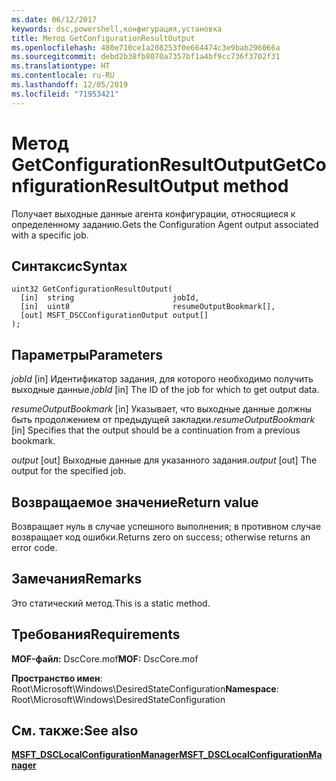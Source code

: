 ```yaml
---
ms.date: 06/12/2017
keywords: dsc,powershell,конфигурация,установка
title: Метод GetConfigurationResultOutput
ms.openlocfilehash: 480e710ce1a208253f0e664474c3e9bab296066a
ms.sourcegitcommit: debd2b38fb8070a7357bf1a4bf9cc736f3702f31
ms.translationtype: HT
ms.contentlocale: ru-RU
ms.lasthandoff: 12/05/2019
ms.locfileid: "71953421"
---
```

# <a name="getconfigurationresultoutput-method"></a><span data-ttu-id="f43b7-103">Метод GetConfigurationResultOutput</span><span class="sxs-lookup"><span data-stu-id="f43b7-103">GetConfigurationResultOutput method</span></span>

<span data-ttu-id="f43b7-104">Получает выходные данные агента конфигурации, относящиеся к определенному заданию.</span><span class="sxs-lookup"><span data-stu-id="f43b7-104">Gets the Configuration Agent output associated with a specific job.</span></span>

## <a name="syntax"></a><span data-ttu-id="f43b7-105">Синтаксис</span><span class="sxs-lookup"><span data-stu-id="f43b7-105">Syntax</span></span>

```mof
uint32 GetConfigurationResultOutput(
  [in]  string                      jobId,
  [in]  uint8                       resumeOutputBookmark[],
  [out] MSFT_DSCConfigurationOutput output[]
);
```

## <a name="parameters"></a><span data-ttu-id="f43b7-106">Параметры</span><span class="sxs-lookup"><span data-stu-id="f43b7-106">Parameters</span></span>

<span data-ttu-id="f43b7-107">*jobId* \[in\] Идентификатор задания, для которого необходимо получить выходные данные.</span><span class="sxs-lookup"><span data-stu-id="f43b7-107">*jobId* \[in\] The ID of the job for which to get output data.</span></span>

<span data-ttu-id="f43b7-108">*resumeOutputBookmark* \[in\] Указывает, что выходные данные должны быть продолжением от предыдущей закладки.</span><span class="sxs-lookup"><span data-stu-id="f43b7-108">*resumeOutputBookmark* \[in\] Specifies that the output should be a continuation from a previous bookmark.</span></span>

<span data-ttu-id="f43b7-109">*output* \[out\] Выходные данные для указанного задания.</span><span class="sxs-lookup"><span data-stu-id="f43b7-109">*output* \[out\] The output for the specified job.</span></span>

## <a name="return-value"></a><span data-ttu-id="f43b7-110">Возвращаемое значение</span><span class="sxs-lookup"><span data-stu-id="f43b7-110">Return value</span></span>

<span data-ttu-id="f43b7-111">Возвращает нуль в случае успешного выполнения; в противном случае возвращает код ошибки.</span><span class="sxs-lookup"><span data-stu-id="f43b7-111">Returns zero on success; otherwise returns an error code.</span></span>

## <a name="remarks"></a><span data-ttu-id="f43b7-112">Замечания</span><span class="sxs-lookup"><span data-stu-id="f43b7-112">Remarks</span></span>

<span data-ttu-id="f43b7-113">Это статический метод.</span><span class="sxs-lookup"><span data-stu-id="f43b7-113">This is a static method.</span></span>

## <a name="requirements"></a><span data-ttu-id="f43b7-114">Требования</span><span class="sxs-lookup"><span data-stu-id="f43b7-114">Requirements</span></span>

<span data-ttu-id="f43b7-115">**MOF-файл:** DscCore.mof</span><span class="sxs-lookup"><span data-stu-id="f43b7-115">**MOF:** DscCore.mof</span></span>

<span data-ttu-id="f43b7-116">**Пространство имен**: Root\Microsoft\Windows\DesiredStateConfiguration</span><span class="sxs-lookup"><span data-stu-id="f43b7-116">**Namespace**: Root\Microsoft\Windows\DesiredStateConfiguration</span></span>

## <a name="see-also"></a><span data-ttu-id="f43b7-117">См. также:</span><span class="sxs-lookup"><span data-stu-id="f43b7-117">See also</span></span>

[<span data-ttu-id="f43b7-118">**MSFT_DSCLocalConfigurationManager**</span><span class="sxs-lookup"><span data-stu-id="f43b7-118">**MSFT_DSCLocalConfigurationManager**</span></span>](msft-dsclocalconfigurationmanager.md)
